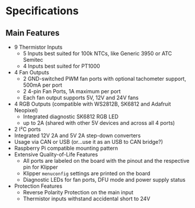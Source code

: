 # Specifications

## Main Features

* 9 Thermistor Inputs
    * 5 Inputs best suited for 100k NTCs, like Generic 3950 or ATC Semitec
    * 4 Inputs best suited for PT1000
* 4 Fan Outputs
    * 2 GND-switched PWM fan ports with optional tachometer support, 500mA per port
    * 2 4-pin Fan Ports, 1A maximum per port
    * Each fan output supports 5V, 12V and 24V fans
* 4 RGB Outputs (compatible with WS2812B, SK6812 and Adafruit Neopixel)
    * Integrated diagnostic SK6812 RGB LED  
    * up to 2A (shared with other 5V devices and across all 4 ports) 
* 2 I²C ports
* Integrated 12V 2A and 5V 2A step-down converters
* Usage via CAN or USB (or...use it as an USB to CAN bridge?)
* Raspberry Pi compatible mounting pattern
* Extensive Quality-of-Life Features
    * All ports are labeled on the board with the pinout and the respective pin for Klipper
    * Klipper `menuconfig` settings are printed on the board
    * Diagnostic LEDs for fan ports, DFU mode and power supply status
* Protection Features
    * Reverse Polarity Protection on the main input
    * Thermistor inputs withstand accidental short to 24V
